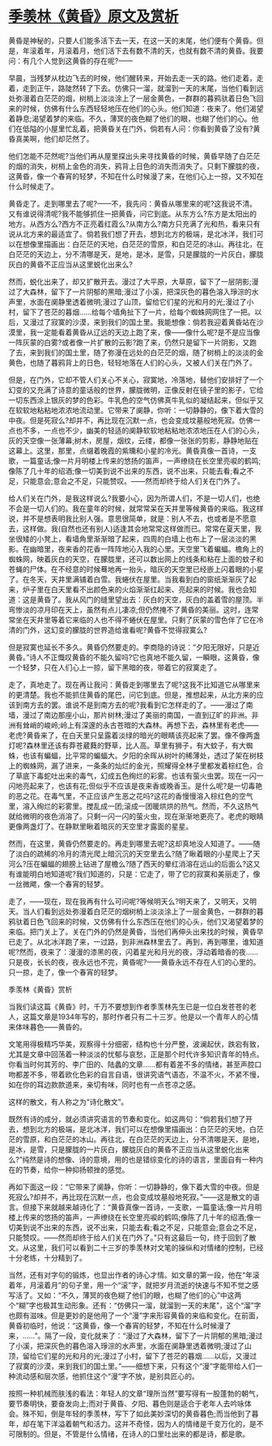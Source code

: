 # [季羡林《黄昏》原文及赏析](https://www.vrrw.net/wx/8802.html)

黄昏是神秘的，只要人们能多活下去一天，在这一天的末尾，他们便有个黄昏。但是，年滚着年，月滚着月，他们活下去有数不清的天，也就有数不清的黄昏。我要问：有几个人觉到这黄昏的存在呢?——

早晨，当残梦从枕边飞去的时候，他们醒转来，开始去走一天的路。他们走着，走着，走到正午，路陡然转了下去。仿佛只一溜，就溜到一天的末尾，当他们看到远处弥漫着白茫茫的烟，树梢上淡淡涂上了一层金黄色，一群群的暮鸦驮着日色飞回来的时候，仿佛有什么东西轻轻地压在他们的心头。他们知道：夜来了。他们渴望着静息;渴望着梦的来临。不久，薄冥的夜色糊了他们的眼，也糊了他们的心。他们在低隘的小屋里忙乱着，把黄昏关在门外，倘若有人问：你看到黄昏了没有?黄昏真美啊，他们却茫然了。

他们怎能不茫然呢?当他们再从屋里探出头来寻找黄昏的时候，黄昏早随了白茫茫的烟的消失，树梢上金色的消失，鸦背上日色的消失而消失了。只剩下朦胧的夜，这黄昏，像一个春宵的轻梦，不知在什么时候漫了来，在他们心上一掠，又不知在什么时候走了。

黄昏走了。走到哪里去了呢?——不，我先问：黄昏从哪里来的呢?这我说不清。又有谁说得清呢?我不能够抓住一把黄昏，问它到底。从东方么?东方是太阳出的地方。从西方么?西方不正亮着红霞么?从南方么?南方只充满了光和热，看来只有说从北方来的最适宜了。倘若我们想了开去，想到北方的极端，是北冰洋，我们可以在想像里描画出：白茫茫的天地，白茫茫的雪原，和白茫茫的冰山。再往北，在白茫茫的天边上，分不清哪是天，是地，是冰，是雪，只是朦胧的一片灰白，朦胧灰白的黄昏不正应当从这里蜕化出来么?



然而，蜕化出来了，却又扩散开去。漫过了大平原，大草原，留下了一层阴影;漫过了大森林，留下了一片阴郁的黑暗;漫过了小溪，把深灰色的暮色溶入琤淙的水声里，水面在阒静里透着微明;漫过了山顶，留给它们星的光和月的光;漫过了小村，留下了苍茫的暮烟……给每个墙角扯下了一片，给每个蜘蛛网网住了一把。以后，又漫过了寂寞的沙漠，来到我们的国土里。我能想像：倘若我迎着黄昏站在沙漠里，我一定能看着黄昏从辽远的天边上跑了来，像——像什么呢?是不是应当像一阵灰蒙的白雾?或者像一片扩散的云影?跑了来，仍然只是留下一片阴影，又跑了去，来到我们的国土里，随了弥漫在远处的白茫茫的烟，随了树梢上的淡淡的金黄色，也随了暮鸦背上的日色，轻轻地落在人们的心头，又被人们关在门外了。

但是，在门外，它却不管人们关心不关心，寂寞地，冷落地，替他们安排好了一个幻变的又充满了诗意的童话般的世界，朦胧微明，正像反射在镜子里的影子，它给一切东西涂上银灰的梦的色彩。牛乳色的空气仿佛真牛乳似的凝结起来，但似乎又在软软地粘粘地浓浓地流动里。它带来了阒静，你听：一切静静的，像下着大雪的中夜。但是死寂么?却并不，再比现在沉默一点，也会变成坟墓般地死寂。仿佛一点也不多，一点也不少，幽美的轻适的阒静软软地粘粘地浓浓地压在人们的心头，灰的天空像一张薄幕;树木，房屋，烟纹，云缕，都像一张张的剪影，静静地贴在这幕上。这里，那里，点缀着晚霞的紫曛和小星的冷光。黄昏真像一首诗，一支歌，一篇童话;像一片月明楼上传来的悠扬的笛声，一声缭绕在长空里亮唳的鹤鸣;像陈了几十年的绍酒;像一切美到说不出来的东西，说不出来，只能去看;看之不足，只能意会;意会之不足，只能赞叹。——然而却终于给人们关在门外了。

给人们关在门外，是我这样说么?我要小心，因为所谓人们，不是一切人们，也绝不会是一切人们的。我在童年的时候，就常常呆在天井里等候黄昏的来临。我这样说，并不是想表明我比别人强。意思很简单，就是：别人不去，也或者是不愿意去，这样做。我(自然也还有别人)适逢其会地常常这样做而已。常常在夏天里，我坐很矮的小凳上，看墙角里渐渐暗了起来，四周的白墙上也布上了一层淡淡的黑影。在幽暗里，夜来香的花香一阵阵地沁入我的心里。天空里飞着蝙蝠。檐角上的蜘蛛网，映着灰白的天空，在朦胧里，还可以数出网上的线条和粘在上面的蚊子和苍蝇的尸体。在不经意的时候蓦地再一抬头，暗灰的天空里已经嵌上闪着眼的小星了。在冬天，天井里满铺着白雪。我蜷伏在屋里。当我看到白的窗纸渐渐灰了起来，炉子里在白天里看不出颜色来的火焰渐渐红起来、亮起来的时候。我也会知道：这是黄昏了。我从风门的缝里望出去：灰白的天空，灰白的盖着雪的屋顶。半弯惨淡的凉月印在天上，虽然有点儿凄凉;但仍然掩不了黄昏的美丽。这时，连常常坐在天井里等着它来临的人也不得不蜷伏在屋里。只剩了灰蒙的雪色伴了它在冷清的门外，这幻变的朦胧的世界造给谁看呢?黄昏不觉得寂寞么?

但是寂寞也延长不多久。黄昏仍然要走的。李商隐的诗说：“夕阳无限好，只是近黄昏。”诗人不正慨叹黄昏的不能久留吗?它也真地不能久留，一瞬眼，这黄昏，像一个轻梦，只在人们心上一掠，留下黑暗的夜，带着它的寂寞走了。

走了，真地走了。现在再让我问：黄昏走到哪里去了呢?这我不比知道它从哪里来的更清楚。我也不能抓住黄昏的尾巴，问它到底。但是，推想起来，从北方来的应该到南方去的罢。谁说不是到南方去的呢?我看到它怎样走的了。——漫过了南墙，漫过了南边那座小山，那片树林;漫过了美丽的南国，一直到辽旷的非洲。非洲有耸峭的峻岭;岭上有深邃的永古苍暗的大森林。再想下去，森林里有老虎——老虎?黄昏来了，在白天里只呈露着淡绿的暗光的眼睛该亮起来了罢。像不像两盏灯呢?森林里还该有莽苍葳蕤的野草，比人高。草里有狮子，有大蚊子，有大蜘蛛，也该有蝙蝠，比平常的蝙蝠大。夕阳的余晖从树叶的稀薄处，透过了架在树枝上的蜘蛛网，漏了进来，一条条的灿烂的金光，照耀得全林子里都发着棕红色，合了草底下毒蛇吐出来的毒气，幻成五色绚烂的彩雾。也该有萤火虫罢。现在一闪一闪地亮起来了，也该有花;但似乎不应该是夜来香或晚香玉。是什么呢?是一切毒艳的恶之花。在毒气里，不正应该产生恶之花吗?这花的香慢慢溶入棕红色的空气里，溶入绚烂的彩雾里。搅乱成一团;滚成一团暖烘烘的热气。然而，不久这热气就给微明的夜色消溶了。只剩一闪一闪的萤火虫，现在渐渐地更亮了。老虎的眼睛更像两盏灯了。在静默里瞅着暗灰的天空里才露面的星星。

然而，在这里，黄昏仍然要走的。再走到哪里去呢?这却真地没人知道了。——随了淡白的疏稀的冷月的清光爬上暗沉沉的天空里去么?随了瞅着眼的小星爬上了天河么?压在蝙蝠的翅膀上钻进了屋檐么?随了西天的晕红消溶在远山的后面么?这又有谁能明白地知道呢?我们知道的，只是：它走了，带了它的寂寞和美丽走了，像一丝微飔，像一个春宵的轻梦。

走了，——现在，现在我再有什么可问呢?等候明天么?明天来了，又明天，又明天。当人们看到远处弥漫着白茫茫的烟树梢上淡淡涂上了一层金黄色，一群群的暮鸦驮着日色飞回来的时候，又仿佛有什么东西压在他们的心头，他们又渴望着梦的来临。把门关上了。关在门外的仍然是黄昏，当他们再伸头出来找的时候，黄昏早已走了。从北冰洋跑了来，一过路，到非洲森林里去了。再到，再到哪里，谁知道呢?然而，夜来了：漫漫的漆黑的夜，闪着星光和月光的夜，浮动着暗香的夜……只是夜，长长的夜，夜永远也不完，黄昏呢?——黄昏永远不存在人们的心里的。只一掠，走了，像一个春宵的轻梦。

季羡林《黄昏》赏析

当我们读这篇《黄昏》时，千万不要想到作者季羡林先生已是一位白发苍苍的老人，这篇文章是1934年写的，那时作者只有二十三岁。他是以一个青年人的心情来体味暮色——黄昏的。

文笔用得极精巧华美，观察得十分细密，结构也十分严整，波澜起伏，跌宕有致，尤其是文章中回荡着一种淡淡的忧郁与哀愁，正是那个时代许多知识青年的特点。你看当时何其芳的、李广田的、陆蠡的文章……都有着差不多的情绪，甚至声腔口吻都差不多，带着欧化色彩的自言自语，很讲究语气语态，不温不火，不紧不慢，如在你的耳边款款道来，亲切有味，同时也有一点苍凉之感。

这样的散文，有人称之为“诗化散文”。

既然有诗的成分，就必须讲究语言的节奏和变化。如这两句：“倘若我们想了开去，想到北方的极端，是北冰洋，我们可以在想像里描画出：白茫茫的天地，白茫茫的雪原，和白茫茫的冰山。再往北，在白茫茫的天边上，分不清哪是天，是地，是冰，是雪，只是朦胧的一片灰白，朦胧灰白的黄昏不正应当从这里蜕化出来么?”纯然是诗的想像、诗的意境，用的也是错综变化的诗的语言，里面自有一种内在的节奏，给你一种抑扬顿挫的感觉。

再如下面这一段：“它带来了阒静，你听：一切静静的，像下着大雪的中夜。但是死寂么?却并不，再比现在沉默一点，也会变成坟墓般地死寂。”——这是散文的语言。但接下来就越来越诗化了：“黄昏真像一首诗，一支歌，一篇童话;像一片月明楼上传来的悠扬的笛声，一声缭绕在长空里亮唳的鹤鸣;像陈了几十年的绍酒;像一切美到说不出来的东西，说不出来，只能去看;看之不足，只能意会;意会之不足，只能赞叹。——然而却终于给人们关在门外了。”只有这最后一句，终于回到了散文。从这里，我们可以看到二十三岁的季羡林对文笔的操纵和对情绪的控制，已经十分老练，十分精到了。

当然，还有对字句的锻炼，也显出作者的诗心才情。如文章的第一段，他在“年滚着年，月滚着月”的句子里，用一个“滚”字，就把岁月流逝的快速与不知不觉之感写活了。又如：“不久，薄冥的夜色糊了他们的眼，也糊了他们的心”中这两个“糊”字也极其生动形象。还有：“仿佛只一溜，就溜到一天的末尾”，这个“溜”字也颇有滋味。但是更妙的是他用了一个“漫”字来形容黄昏的来临和变化。在前面，黄昏初临时，他说：“这黄昏，像一个春宵的轻梦，不知在什么时候漫了来，……”。隔了一段，变化就来了：“漫过了大森林，留下了一片阴郁的黑暗;漫过了小溪，把深灰色的暮色溶入琤淙的水声里，水面在阒静里透着微明;漫过了山顶，留给它们星的光和月的光;漫过了小村，留下了苍茫的暮烟……以后，又漫过了寂寞的沙漠，来到我们的国土里。”——细想下来，只有这个“漫”字能带给人们一种流动感和层次感，他抓住这个“漫”字不放，是别具匠心的。

按照一种机械而肤浅的看法：年轻人的文章“理所当然”要写得有一股蓬勃的朝气，要节奏明快，要奋发向上;而对于黄昏、夕阳、暮色则是适合于老年人去吟咏体会。殊不知，倒是年轻的季羡林，写下了如此美妙深切的黄昏暮色;而当他到了暮年，却在笔下洋溢着朝气和活力。这并不奇怪，因为人的情绪是千变万化的，是不可限制的。但是，不管是什么情绪，在诗人的口里吐出来的都是诗，都是歌。


